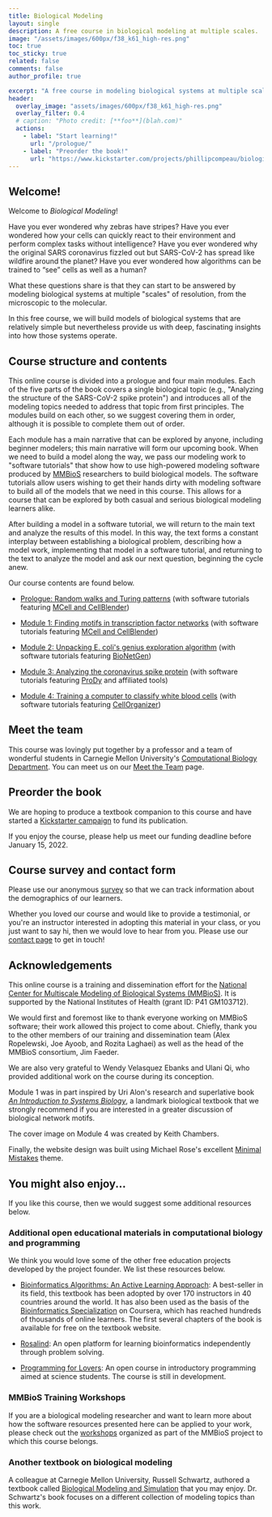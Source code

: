```yaml
---
title: Biological Modeling
layout: single
description: A free course in biological modeling at multiple scales.
image: "/assets/images/600px/f38_k61_high-res.png"
toc: true
toc_sticky: true
related: false
comments: false
author_profile: true

excerpt: "A free course in modeling biological systems at multiple scales."
header:
  overlay_image: "assets/images/600px/f38_k61_high-res.png"
  overlay_filter: 0.4
  # caption: "Photo credit: [**foo**](blah.com)"
  actions:
    - label: "Start learning!"
      url: "/prologue/"
    - label: "Preorder the book!"
      url: "https://www.kickstarter.com/projects/phillipcompeau/biological-modeling-a-short-tour"
---
```


## Welcome!

Welcome to *Biological Modeling*!

Have you ever wondered why zebras have stripes? Have you ever wondered how your cells can quickly react to their environment and perform complex tasks without intelligence? Have you ever wondered why the original SARS coronavirus fizzled out but SARS-CoV-2 has spread like wildfire around the planet? Have you ever wondered how  algorithms can be trained to “see” cells as well as a human?

What these questions share is that they can start to be answered by modeling biological systems at multiple "scales" of resolution, from the microscopic to the molecular.

In this free course, we will build models of biological systems that are relatively simple but nevertheless provide us with deep, fascinating insights into how those systems operate.

## Course structure and contents

This online course is divided into a prologue and four main modules. Each of the five parts of the book covers a single biological topic (e.g., "Analyzing the structure of the SARS-CoV-2 spike protein") and introduces all of the modeling topics needed to address that topic from first principles. The modules build on each other, so we suggest covering them in order, although it is possible to complete them out of order.

Each module has a main narrative that can be explored by anyone, including beginner modelers; this main narrative will form our upcoming book. When we need to build a model along the way, we pass our modeling work to "software tutorials" that show how to use high-powered modeling software produced by <a href="http://mmbios.pitt.edu" target="_blank">MMBioS</a> researchers to build biological models. The software tutorials allow users wishing to get their hands dirty with modeling software to build all of the models that we need in this course. This allows for a course that can be explored by both casual and serious biological modeling learners alike.

After building a model in a software tutorial, we will return to the main text and analyze the results of this model. In this way, the text forms a constant interplay between establishing a biological problem, describing how a model work, implementing that model in a software tutorial, and returning to the text to analyze the model and ask our next question, beginning the cycle anew.

Our course contents are found below.

* [Prologue: Random walks and Turing patterns](../prologue/) (with software tutorials featuring <a href="https://mcell.org" target="_blank">MCell and CellBlender</a>)

* [Module 1: Finding motifs in transcription factor networks](../motifs/home) (with software tutorials featuring <a href="https://mcell.org" target="_blank">MCell and CellBlender</a>)

* [Module 2: Unpacking E. coli's genius exploration algorithm](../chemotaxis/home) (with software tutorials featuring <a href="http://bionetgen.org" target="_blank">BioNetGen</a>)

* [Module 3: Analyzing the coronavirus spike protein](../coronavirus/home) (with software tutorials featuring <a href="http://prody.csb.pitt.edu" target="_blank">ProDy</a> and affiliated tools)

* [Module 4: Training a computer to classify white blood cells](../white_blood_cells/home) (with software tutorials featuring <a href="http://www.cellorganizer.org" target="_blank">CellOrganizer</a>)

## Meet the team

This course was lovingly put together by a professor and a team of wonderful students in Carnegie Mellon University's <a href="https://cbd.cmu.edu" target="_blank">Computational Biology Department</a>. You can meet us on our [Meet the Team](meet-the-team) page.

## Preorder the book

We are hoping to produce a textbook companion to this course and have started a <a href="https://www.kickstarter.com/projects/phillipcompeau/biological-modeling-a-short-tour" target="_blank">Kickstarter campaign</a> to fund its publication.

If you enjoy the course, please help us meet our funding deadline before January 15, 2022.

## Course survey and contact form

Please use our anonymous <a href="https://forms.gle/egmmBxGtBciDPYNS8" target="_blank">survey</a> so that we can track information about the demographics of our learners.

Whether you loved our course and would like to provide a testimonial, or you're an instructor interested in adopting this material in your class, or you just want to say hi, then we would love to hear from you. Please use our [contact page](contact) to get in touch!

## Acknowledgements

This online course is a training and dissemination effort for the <a href="https://mmbios.pitt.edu" target="_blank">National Center for Multiscale Modeling of Biological Systems (MMBioS)</a>. It is supported by the National Institutes of Health (grant ID: P41 GM103712).

We would first and foremost like to thank everyone working on MMBioS software; their work allowed this project to come about. Chiefly, thank you to the other members of our training and dissemination team (Alex Ropelewski, Joe Ayoob, and Rozita Laghaei) as well as the head of the MMBioS consortium, Jim Faeder.

We are also very grateful to Wendy Velasquez Ebanks and Ulani Qi, who provided additional work on the course during its conception.

Module 1 was in part inspired by Uri Alon's research and superlative book <a href="https://www.amazon.com/Introduction-Systems-Biology-Mathematical-Computational/dp/1439837171" target="_blank"><i>An Introduction to Systems Biology</i></a>, a landmark biological textbook that we strongly recommend if you are interested in a greater discussion of biological network motifs.

The cover image on Module 4 was created by Keith Chambers.

Finally, the website design was built using Michael Rose's excellent <a href="https://mmistakes.github.io/minimal-mistakes/" target="_blank">Minimal Mistakes</a> theme.

## You might also enjoy...

If you like this course, then we would suggest some additional resources below.

### Additional open educational materials in computational biology and programming

We think you would love some of the other free education projects developed by the project founder.  We list these resources below.

* <a href="https://bioinformaticsalgorithms.org" target="_blank">Bioinformatics Algorithms: An Active Learning Approach</a>: A best-seller in its field, this textbook has been adopted by over 170 instructors in 40 countries around the world. It has also been used as the basis of the <a href="https://www.coursera.org/specializations/bioinformatics" target="_blank">Bioinformatics Specialization</a> on Coursera, which has reached hundreds of thousands of online learners. The first several chapters of the book is available for free on the textbook website.

* <a href="http://rosalind.info" target="_blank">Rosalind</a>: An open platform for learning bioinformatics independently through problem solving.

* <a href="http://compeau.cbd.cmu.edu/programming-for-lovers/" target="_blank">Programming for Lovers</a>: An open course in introductory programming aimed at science students. The course is still in development.

### MMBioS Training Workshops

If you are a biological modeling researcher and want to learn more about how the software resources presented here can be applied to your work, please check out the <a href="https://mmbios.pitt.edu/outreach/workshops" target="_blank">workshops</a> organized as part of the MMBioS project to which this course belongs.

### Another textbook on biological modeling

A colleague at Carnegie Mellon University, Russell Schwartz, authored a textbook called <a href="https://mitpress.mit.edu/books/biological-modeling-and-simulation" target="_blank">Biological Modeling and Simulation</a> that you may enjoy. Dr. Schwartz's book focuses on a different collection of modeling topics than this work.
